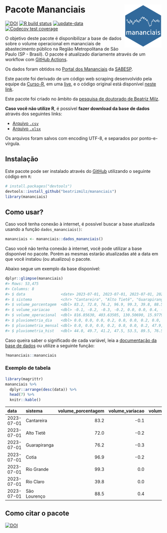 
<!-- README.md is generated from README.Rmd. Please edit that file -->

# Pacote Mananciais <img src="man/figures/hexlogo.png" align="right" width = "120px"/>

<!-- badges: start -->

[![DOI](https://zenodo.org/badge/DOI/10.5281/zenodo.4733056.svg)](https://doi.org/10.5281/zenodo.4733056)
[![R build
status](https://github.com/beatrizmilz/mananciais/workflows/R-CMD-check/badge.svg)](https://github.com/beatrizmilz/mananciais/actions)
[![update-data](https://github.com/beatrizmilz/mananciais/actions/workflows/2-update_data.yaml/badge.svg)](https://github.com/beatrizmilz/mananciais/actions/workflows/2-update_data.yaml)
[![Codecov test
coverage](https://codecov.io/gh/beatrizmilz/mananciais/branch/master/graph/badge.svg)](https://codecov.io/gh/beatrizmilz/mananciais?branch=master)
<!-- badges: end -->

O objetivo deste pacote é disponibilizar a base de dados sobre o volume
operacional em mananciais de abastecimento público na Região
Metropolitana de São Paulo (SP - Brasil). O pacote é atualizado
diariamente através de um workflow com [GitHub
Actions](https://github.com/beatrizmilz/mananciais/actions).

Os dados foram obtidos no [Portal dos
Mananciais](http://mananciais.sabesp.com.br/Situacao) da
[SABESP](http://site.sabesp.com.br/site/Default.aspx).

Este pacote foi derivado de um código web scraping desenvolvido pela
equipe da [Curso-R](https://www.curso-r.com/), em uma
[live](https://youtu.be/jvZIxrMmOcQ), e o código original está
disponível [neste
link](https://github.com/curso-r/lives/blob/master/drafts/20200730_scraper_sabesp.R).

Este pacote foi criado no âmbito da [pesquisa de doutorado de Beatriz
Milz](https://beatrizmilz.github.io/tese/).

**Caso você não utilize R**, é possível **fazer download da base de
dados** através dos seguintes links:

- [Arquivo
  `.csv`](https://github.com/beatrizmilz/mananciais/raw/master/inst/extdata/mananciais.csv)
- [Arquivo
  `.xlsx`](https://github.com/beatrizmilz/mananciais/blob/master/inst/extdata/mananciais.xlsx?raw=true)

Os arquivos foram salvos com encoding UTF-8, e separados por
ponto-e-vírgula.

## Instalação

Este pacote pode ser instalado através do [GitHub](https://github.com/)
utilizando o seguinte código em `R`:

``` r
# install.packages("devtools")
devtools::install_github("beatrizmilz/mananciais")
library(mananciais)
```

## Como usar?

Caso você tenha conexão à internet, é possível buscar a base atualizada
usando a função `dados_mananciais()`:

``` r
mananciais <- mananciais::dados_mananciais() 
```

Caso você não tenha conexão à internet, você pode utilizar a base
disponível no pacote. Porém as mesmas estarão atualizadas até a data em
que você instalou (ou atualizou) o pacote.

Abaixo segue um exemplo da base disponível:

``` r
dplyr::glimpse(mananciais)
#> Rows: 53,475
#> Columns: 8
#> $ data                <date> 2023-07-01, 2023-07-01, 2023-07-01, 2023-07-01, 2…
#> $ sistema             <chr> "Cantareira", "Alto Tietê", "Guarapiranga", "Cotia…
#> $ volume_porcentagem  <dbl> 83.2, 72.0, 76.2, 96.9, 99.3, 39.8, 88.5, 83.3, 72…
#> $ volume_variacao     <dbl> -0.1, -0.2, -0.3, -0.2, 0.0, 0.0, 0.4, -0.1, 0.0, …
#> $ volume_operacional  <dbl> 816.85630, 403.63505, 130.50690, 15.97798, 111.420…
#> $ pluviometria_dia    <dbl> 0.0, 0.0, 0.0, 0.2, 0.0, 0.0, 0.2, 0.0, 0.4, 2.4, …
#> $ pluviometria_mensal <dbl> 0.0, 0.0, 0.0, 0.2, 0.0, 0.0, 0.2, 47.9, 30.4, 34.…
#> $ pluviometria_hist   <dbl> 44.0, 49.7, 41.2, 47.5, 53.5, 89.5, 76.5, 57.2, 54…
```

Caso queira saber o significado de cada variável, leia a [documentação
da base de
dados](https://beatrizmilz.github.io/mananciais/reference/mananciais.html)
ou utilize a seguinte função:

``` r
?mananciais::mananciais
```

### Exemplo de tabela

``` r
library(magrittr)
mananciais %>% 
  dplyr::arrange(desc(data)) %>% 
  head(7) %>%
  knitr::kable()
```

| data       | sistema      | volume_porcentagem | volume_variacao | volume_operacional | pluviometria_dia | pluviometria_mensal | pluviometria_hist |
|:-----------|:-------------|-------------------:|----------------:|-------------------:|-----------------:|--------------------:|------------------:|
| 2023-07-01 | Cantareira   |               83.2 |            -0.1 |          816.85630 |              0.0 |                 0.0 |              44.0 |
| 2023-07-01 | Alto Tietê   |               72.0 |            -0.2 |          403.63505 |              0.0 |                 0.0 |              49.7 |
| 2023-07-01 | Guarapiranga |               76.2 |            -0.3 |          130.50690 |              0.0 |                 0.0 |              41.2 |
| 2023-07-01 | Cotia        |               96.9 |            -0.2 |           15.97798 |              0.2 |                 0.2 |              47.5 |
| 2023-07-01 | Rio Grande   |               99.3 |             0.0 |          111.42073 |              0.0 |                 0.0 |              53.5 |
| 2023-07-01 | Rio Claro    |               39.8 |             0.0 |            5.44455 |              0.0 |                 0.0 |              89.5 |
| 2023-07-01 | São Lourenço |               88.5 |             0.4 |           78.58621 |              0.2 |                 0.2 |              76.5 |

## Como citar o pacote

[![DOI](https://zenodo.org/badge/DOI/10.5281/zenodo.4733056.svg)](https://doi.org/10.5281/zenodo.4733056)
